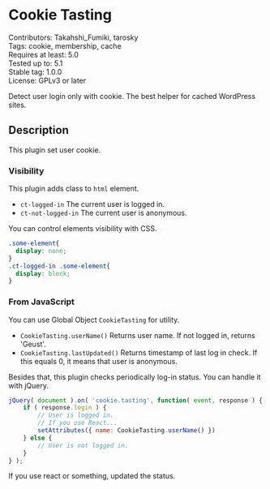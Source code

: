 # Cookie Tasting

Contributors: Takahshi_Fumiki, tarosky  
Tags: cookie, membership, cache  
Requires at least: 5.0  
Tested up to: 5.1    
Stable tag: 1.0.0  
License: GPLv3 or later

Detect user login only with cookie. The best helper for cached WordPress sites.

## Description

This plugin set user cookie.

### Visibility

This plugin adds class to `html` element.

- `ct-logged-in` The current user is logged in.
- `ct-not-logged-in` The current user is anonymous.

You can control elements visibility with CSS.

```css
.some-element{
  display: none;
}
.ct-logged-in .some-element{
  display: block;
}
```

### From JavaScript

You can use Global Object `CookieTasting` for utility.

- `CookieTasting.userName()` Returns user name. If not logged in, returns 'Geust'.
- `CookieTasting.lastUpdated()` Returns timestamp of last log in check. If this equals 0, it means that user is anonymous.

Besides that, this plugin checks periodically log-in status.
You can handle it with jQuery.

```js
jQuery( document ).on( 'cookie.tasting', function( event, response ) {
	if ( response.login ) {
	    // User is logged in.
	    // If you use React...
	    setAttributes({ name: CookieTasting.userName() })
	} else {
	    // User is not logged in.
	}
} );
```

If you use react or something, updated the status.